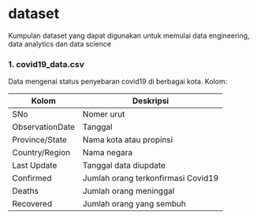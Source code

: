 # dataset

Kumpulan dataset yang dapat digunakan untuk memulai data engineering, data analytics dan data science

### 1. covid19_data.csv
Data mengenai status penyebaran covid19 di berbagai kota. 
Kolom:

| Kolom             | Deskripsi                           |
| ----------------- | ----------------------------------- |
| SNo               | Nomer urut                          |
| ObservationDate   | Tanggal                             |
| Province/State    | Nama kota atau propinsi             |
| Country/Region    | Nama negara                         |
| Last Update       | Tanggal data diupdate               |
| Confirmed         | Jumlah orang terkonfirmasi Covid19  |
| Deaths            | Jumlah orang meninggal              |
| Recovered         | Jumlah orang yang sembuh            |
